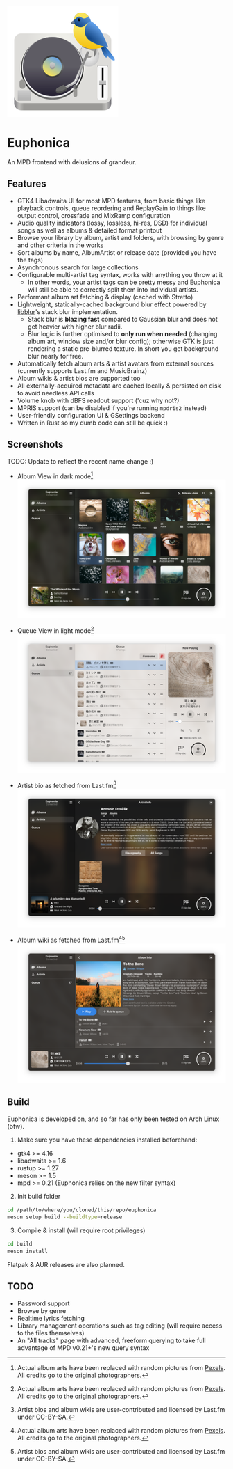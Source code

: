 ![Euphonica icon](data/icons/hicolor/scalable/apps/org.euphonica.Euphonica.svg)
# Euphonica

An MPD frontend with delusions of grandeur.

## Features
- GTK4 Libadwaita UI for most MPD features, from basic things like playback controls, queue reordering and ReplayGain to things like output control, crossfade and MixRamp configuration
- Audio quality indicators (lossy, lossless, hi-res, DSD) for individual songs as well as albums & detailed format printout
- Browse your library by album, artist and folders, with browsing by genre and other criteria in the works
- Sort albums by name, AlbumArtist or release date (provided you have the tags)
- Asynchronous search for large collections
- Configurable multi-artist tag syntax, works with anything you throw at it
  - In other words, your artist tags can be pretty messy and Euphonica will still be able to correctly split them into individual artists.
- Performant album art fetching & display (cached with Stretto)
- Lightweight, statically-cached background blur effect powered by [libblur](https://github.com/awxkee/libblur)'s stack blur implementation.
  - Stack blur is **blazing fast** compared to Gaussian blur and does not get heavier with higher blur radii.
  - Blur logic is further optimised to **only run when needed** (changing album art, window size and/or blur config); otherwise GTK is just rendering a static pre-blurred texture. In short you get background blur nearly for free.
- Automatically fetch album arts & artist avatars from external sources (currently supports Last.fm and MusicBrainz)
- Album wikis & artist bios are supported too
- All externally-acquired metadata are cached locally & persisted on disk to avoid needless API calls
- Volume knob with dBFS readout support ('cuz why not?)
- MPRIS support (can be disabled if you're running `mpdris2` instead)
- User-friendly configuration UI & GSettings backend
- Written in Rust so my dumb code can still be quick :)

## Screenshots

TODO: Update to reflect the recent name change :)

- Album View in dark mode[^1]
  ![Album View in dark mode](data/screenshots/album-view-dark.png)

- Queue View in light mode[^1]
  ![Queue View in light mode](data/screenshots/queue-view-light.png)

- Artist bio as fetched from Last.fm[^2]
  ![Queue View in light mode](data/screenshots/artist-bio-dark.png)

- Album wiki as fetched from Last.fm[^1][^2]
  ![Queue View in light mode](data/screenshots/album-wiki-dark.png)



[^1]: Actual album arts have been replaced with random pictures from [Pexels](https://www.pexels.com/). All credits go to the original photographers.
[^2]: Artist bios and album wikis are user-contributed and licensed by Last.fm under CC-BY-SA.

## Build

Euphonica is developed on, and so far has only been tested on Arch Linux (btw).

1. Make sure you have these dependencies installed beforehand:
  - gtk4 >= 4.16
  - libadwaita >= 1.6
  - rustup >= 1.27
  - meson >= 1.5
  - mpd >= 0.21 (Euphonica relies on the new filter syntax)

2. Init build folder
  ```bash
  cd /path/to/where/you/cloned/this/repo/euphonica
  meson setup build --buildtype=release
  ```

3. Compile & install (will require root privileges)
  ```bash
  cd build
  meson install
  ```
Flatpak & AUR releases are also planned.

## TODO
- Password support
- Browse by genre
- Realtime lyrics fetching
- Library management operations such as tag editing (will require access to the files themselves)
- An "All tracks" page with advanced, freeform querying to take full advantage of MPD v0.21+'s new query syntax
